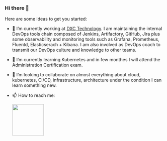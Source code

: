 ### Hi there 👋

Here are some ideas to get you started:

- 🔭 I’m currently working at [DXC Technology](https://www.dxc.technology). I am maintaining the internal DevOps tools chain composed of Jenkins, Artifactory, GitHub, Jira plus some observability and monitoring tools such as Grafana, Prometheus, Fluentd, Elasticserach + Kibana. I am also involved as DevOps coach to transmit our DevOps culture and knowledge to other teams.

- 🌱 I’m currently learning Kubernetes and in few monthes I will attend the Administration Certification exam.

- 👯 I’m looking to collaborate on almost everything about cloud, kubernetes, CI/CD, infrastructure, architecture under the condition I can learn something new.

- 📫 How to reach me: 

  <a href="https://www.linkedin.com/in/laurent-gil/?locale=en_US" target="_blank">
    <img src="https://www.anaf.fr/wp-content/uploads/2016/08/linkedin.jpg" width="100px" >
  </a>

